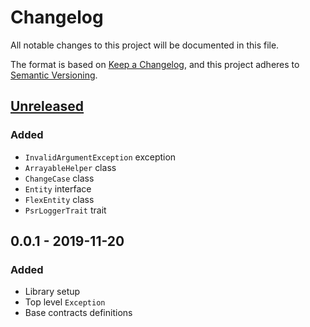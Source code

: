 # Changelog
All notable changes to this project will be documented in this file.

The format is based on [Keep a Changelog](https://keepachangelog.com/en/1.0.0/),
and this project adheres to [Semantic Versioning](https://semver.org/spec/v2.0.0.html).
 
## [Unreleased]
### Added
- `InvalidArgumentException` exception
- `ArrayableHelper` class
- `ChangeCase` class
- `Entity` interface
- `FlexEntity` class
- `PsrLoggerTrait` trait

## 0.0.1 - 2019-11-20
### Added
- Library setup
- Top level `Exception`
- Base contracts definitions 

[Unreleased]: https://github.com/code-bushido/foundation/compare/0.0.1...master
